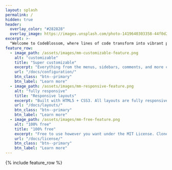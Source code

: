 ```yaml
---
layout: splash
permalink: /
hidden: true
header:
  overlay_color: "#282828"
  overlay_image: https://images.unsplash.com/photo-1419640303358-44f0d27f48e7?q=80&w=1985&auto=format&fit=crop&ixlib=rb-4.0.3&ixid=M3wxMjA3fDB8MHxwaG90by1wYWdlfHx8fGVufDB8fHx8fA%3D%3D
excerpt: >-
  "Welcome to CodeBlossom, where lines of code transform into vibrant petals of innovation! 🌸 Dive into a world where programming meets creativity, and ideas bloom into remarkable projects. Join our community of developers and tech enthusiasts as we nurture skills, share insights, and explore the endless possibilities of coding. Let your creativity flourish and your code blossom at CodeBlossom. Happy coding! 🚀✨ #CodeBlossom #InnovationInCode"
feature_row:
  - image_path: /assets/images/mm-customizable-feature.png
    alt: "customizable"
    title: "Super customizable"
    excerpt: "Everything from the menus, sidebars, comments, and more can be configured or set with YAML Front Matter."
    url: "/docs/configuration/"
    btn_class: "btn--primary"
    btn_label: "Learn more"
  - image_path: /assets/images/mm-responsive-feature.png
    alt: "fully responsive"
    title: "Responsive layouts"
    excerpt: "Built with HTML5 + CSS3. All layouts are fully responsive with helpers to augment your content."
    url: "/docs/layouts/"
    btn_class: "btn--primary"
    btn_label: "Learn more"
  - image_path: /assets/images/mm-free-feature.png
    alt: "100% free"
    title: "100% free"
    excerpt: "Free to use however you want under the MIT License. Clone it, fork it, customize it... whatever!"
    url: "/docs/license/"
    btn_class: "btn--primary"
    btn_label: "Learn more"      
---
```


{% include feature_row %}
